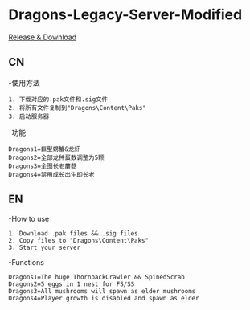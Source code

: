 # Dragons-Legacy-Server-Modified
[Release & Download](https://github.com/zetsr/Dragons-Legacy-Server-Modified/releases)
## CN
-使用方法

    1. 下载对应的.pak文件和.sig文件
    2. 将所有文件复制到"Dragons\Content\Paks"
    3. 启动服务器

-功能

    Dragons1=巨型螃蟹&龙虾
    Dragons2=全部龙种蛋数调整为5颗
    Dragons3=全图长老蘑菇
    Dragons4=禁用成长出生即长老

## EN
-How to use

    1. Download .pak files && .sig files
    2. Copy files to "Dragons\Content\Paks"
    3. Start your server

-Functions

    Dragons1=The huge ThornbackCrawler && SpinedScrab
    Dragons2=5 eggs in 1 nest for FS/SS
    Dragons3=All mushrooms will spawn as elder mushrooms
    Dragons4=Player growth is disabled and spawn as elder
